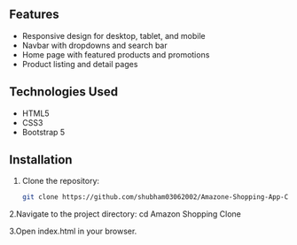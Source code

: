 ## Features

- Responsive design for desktop, tablet, and mobile
- Navbar with dropdowns and search bar
- Home page with featured products and promotions
- Product listing and detail pages

## Technologies Used

- HTML5
- CSS3
- Bootstrap 5

## Installation

1. Clone the repository:
   ```sh
   git clone https://github.com/shubham03062002/Amazone-Shopping-App-Clone
2.Navigate to the project directory:
 cd Amazon Shopping Clone

3.Open index.html in your browser. 
  

   
